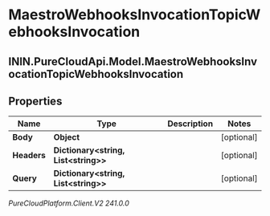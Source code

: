 # MaestroWebhooksInvocationTopicWebhooksInvocation

## ININ.PureCloudApi.Model.MaestroWebhooksInvocationTopicWebhooksInvocation

## Properties

|Name | Type | Description | Notes|
|------------ | ------------- | ------------- | -------------|
| **Body** | **Object** |  | [optional] |
| **Headers** | **Dictionary&lt;string, List&lt;string&gt;&gt;** |  | [optional] |
| **Query** | **Dictionary&lt;string, List&lt;string&gt;&gt;** |  | [optional] |



_PureCloudPlatform.Client.V2 241.0.0_
